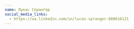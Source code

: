 ```yaml
---
name: Лукас Спранґер
social_media_links:
  - https://ua.linkedin.com/in/lucas-spranger-880616121
---
```

